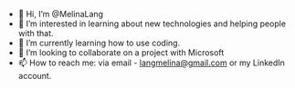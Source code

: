 - 👋 Hi, I’m @MelinaLang
- 👀 I’m interested in learning about new technologies and helping people with that.
- 🌱 I’m currently learning how to use coding.
- 💞️ I’m looking to collaborate on a project with Microsoft
- 📫 How to reach me: via email - langmelina@gmail.com or my LinkedIn account.

<!---
MelinaLang/MelinaLang is a ✨ special ✨ repository because its `README.md` (this file) appears on your GitHub profile.
You can click the Preview link to take a look at your changes.
--->
